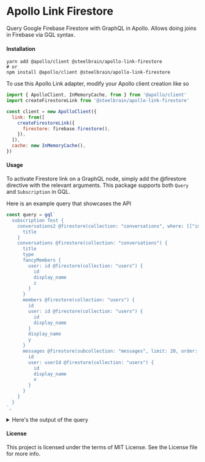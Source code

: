 # Apollo Link Firestore

Query Google Firebase Firestore with GraphQL in Apollo. Allows doing joins in Firebase via GQL syntax.

#### Installation

```
yarn add @apollo/client @steelbrain/apollo-link-firestore
# or
npm install @apollo/client @steelbrain/apollo-link-firestore
```

To use this Apollo Link adapter, modify your Apollo client creation like so

```js
import { ApolloClient, InMemoryCache, from } from '@apollo/client'
import createFirestoreLink from '@steelbrain/apollo-link-firestore'

const client = new ApolloClient({
  link: from([
    createFirestoreLink({
      firestore: firebase.firestore(),
    }),
  ]),
  cache: new InMemoryCache(),
})
```

#### Usage

To activate Firestore link on a GraphQL node, simply add the @firestore directive with the relevant arguments.
This package supports both `Query` and `Subscription` in GQL.

Here is an example query that showcases the API

```js
const query = gql`
  subscription Test {
    conversations2 @firestore(collection: "conversations", where: [["id", ">", 0]]) {
      title
    }
    conversations @firestore(collection: "conversations") {
      title
      type
      fancyMembers {
        user: id @firestore(collection: "users") {
          id
          display_name
          z
        }
      }
      members @firestore(collection: "users") {
        id
        user: id @firestore(collection: "users") {
          id
          display_name
        }
        display_name
        y
      }
      messages @firestore(subcollection: "messages", limit: 20, order: ["id", "desc"]) {
        id
        user: userId @firestore(collection: "users") {
          id
          display_name
          x
        }
      }
    }
  }
`,
```

<details>

<summary>Here's the output of the query</summary>

```json
{
  "conversations2": [],
  "conversations": {
    "__type": "collection",
    "NMI01qpXobQwd4HtKhgU": {
      "fancyMessages": [{"id": 1}, {"id": 2}],
      "members": [1,2],
      "title": "Joe & Jane",
      "type": "group",
      "messages": {
        "__type": "collection",
        "uFBuo6CJu1knYqlzjzWl": {
          "userId": 3
        },
        "3PUKrbtpEGe14cmanKVy": {
          "userId": 2
        }
      }
    }
  },
  "users": {
    "2": {
      "display_name": "John Doe"
    }
  }
}
```

<details>
  <summary>Here is the database state used</summary>

```json
[
  {
    "title": "Drew & Anees",
    "type": "group",
    "__typename": "conversations",
    "members": [
      {
        "id": "2",
        "display_name": "Anees B",
        "y": null,
        "__typename": "users",
        "user": {
          "id": "2",
          "display_name": "Anees B",
          "__typename": "users"
        }
      },
      null
    ],
    "fancyMembers": [
      {
        "__typename": null,
        "user": {
          "id": "2",
          "display_name": "Anees B",
          "z": null,
          "__typename": "users"
        }
      },
      {
        "__typename": null,
        "user": null
      }
    ],
    "messages": [
      {
        "id": "3PUKrbtpEGe14cmanKVy",
        "__typename": "messages",
        "user": {
          "id": "2",
          "display_name": "Anees B",
          "x": null,
          "__typename": "users"
        }
      },
      {
        "id": "uFBuo6CJu1knYqlzjzWl",
        "__typename": "messages",
        "user": null
      }
    ]
  }
]
```
</details>

</details>


#### License

This project is licensed under the terms of MIT License. See the License file for more info.
